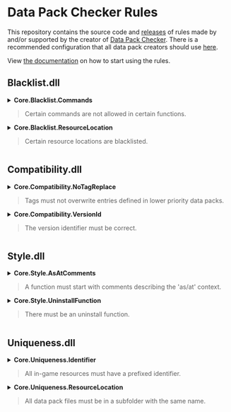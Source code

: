 # Data Pack Checker Rules
This repository contains the source code and [releases](https://github.com/Bertie2011/DataPackCheckerRules/releases) of rules made by and/or supported by the creator of [Data Pack Checker](https://github.com/Bertie2011/DataPackChecker). There is a recommended configuration that all data pack creators should use [here](https://github.com/Bertie2011/DataPackCheckerRules/blob/main/RecommendedConfig.json).

View [the documentation](https://github.com/Bertie2011/DataPackChecker/blob/main/README.md) on how to start using the rules.

## Blacklist.dll
<details><summary><b>Core.Blacklist.Commands</b><blockquote>Certain commands are not allowed in certain functions.</blockquote></summary>
Some commands are not allowed in some functions. Each command will be tested with a filter.<br><br>
A filter consists of a list of regular expressions that are matched against the functions/tags that reference the command in order. An identifier follows the pattern '{namespace}:{path}/{name}', where tags are prefixed with #. Expressions must also be prefixed by + (allow) or - (check commands). If none of the referencing functions/tags match any of the identifier regexes, the next filter is considered.<br><br>
When a command has a referencing function/tag with a negative (prefixed with -) match, the command is matched against another list of regular expressions. This happens in similar fashion, meaning that each expression is matched in order and must be prefixed by + (allow) or - (disallow). If none of the command regexes match, the next filter is considered.<br><br>
If none of the filters give a double negative match (for location of referencing tags/functions and the command itself), the command is allowed.
</details>
<details><summary><b>Core.Blacklist.ResourceLocation</b><blockquote>Certain resource locations are blacklisted.</blockquote></summary>
Some resource locations are blacklisted. Each resource file path (starting with 'data/') is matched against a list of regular expressions until one matches. Based on a +/- prefix, the file will be allowed or disallowed. If none of the expressions match, the location is allowed. Use [^/]+ to allow any path element.
</details>

## Compatibility.dll
<details><summary><b>Core.Compatibility.NoTagReplace</b><blockquote>Tags must not overwrite entries defined in lower priority data packs.</blockquote></summary>
Setting 'replace' to true in a tag can prevent other data packs from working correctly.
</details>
<details><summary><b>Core.Compatibility.VersionId</b><blockquote>The version identifier must be correct.</blockquote></summary>
The version identifier 'pack_format' in pack.mcmeta has to match the number set in the configuration.
</details>

## Style.dll
<details><summary><b>Core.Style.AsAtComments</b><blockquote>A function must start with comments describing the 'as/at' context.</blockquote></summary>
In each function a certain context is assumed, which includes the meaning of @s, @p and ~ ~ ~. Writing down that context at the top of the function might save some time debugging and help out if the function is revisited in the future. Spacing within the lines is not checked.
</details>
<details><summary><b>Core.Style.UninstallFunction</b><blockquote>There must be an uninstall function.</blockquote></summary>
Providing an uninstall function will help remove traces and leave a clean world behind before the data pack is removed. An uninstall function must contain commands that remove all created in-game resources. The function file can be located in any directory.
</details>

## Uniqueness.dll
<details><summary><b>Core.Uniqueness.Identifier</b><blockquote>All in-game resources must have a prefixed identifier.</blockquote></summary>
In-game resources like scoreboard objectives have to be prefixed to prevent clashes. Only 1 prefix per namespace is allowed and should be separated by any of these characters: . _ -<br>
If a namespace is allowed, all resources must be prefixed by the namespace of the function.<br><br>

Prefixed:
- scoreboard objectives
- tags
- teams

Namespaced:
- bossbars
- data storage

Configuration can be used to extend or overwrite the default rules with a custom set of prefixes and namespaces.
</details>
<details><summary><b>Core.Uniqueness.ResourceLocation</b><blockquote>All data pack files must be in a subfolder with the same name.</blockquote></summary>
Assuming the namespace is author specific, putting all resources in subfolders will prevent clashes with other data packs of the same author. By default each namespace can have its own subfolder, which can be extended or overridden by a list of names in the configuration.
</details>
